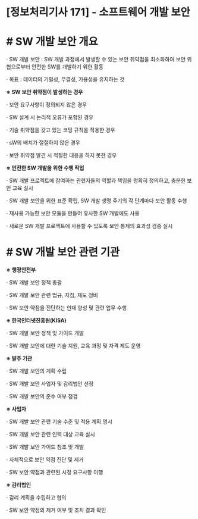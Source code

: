 

# [정보처리기사 171] - 소프트웨어 개발 보안



# **# SW 개발 보안 개요**

· SW 개발 보안 : SW 개발 과정에서 발생할 수 있는 보안 취약점을 최소화하여 보안 위협으로부터 안전한 SW를 개발하기 위한 활동

· 목표 : 데이터의 기밀성, 무결성, 가용성을 유지하는 것



**※ SW 보안 취약점이 발생하는 경우**

· 보안 요구사항이 정의되지 않은 경우

· SW 설계 시 논리적 오류가 포함된 경우

· 기술 취약점을 갖고 있는 코딩 규칙을 적용한 경우

· sW의 배치가 절절하지 않은 경우

· 보안 취약점 발견 시 적절한 대응을 하지 못한 경우



**※ 안전한 SW 개발을 위한 수행 작업**

· SW 개발 프로젝트에 잠여하는 관련자들의 역할과 책임을 명확히 정의하고, 충분한 보안 교육 실시

· SW 개발 보안을 위한 표준 확립, SW 개발 생명 주기의 각 단계마다 보안 활동 수행

· 재사용 가능한 보안 모듈을 만들어 유사한 SW 개발에도 사용

· 새로운 SW 개발 프로젝트에 사용할 수 있도록 보안 통제의 효과성 검증 실시



# **# SW 개발 보안 관련 기관**

**※ 행정안전부**

· SW 개발 보안 정책 총괄

· SW 개발 보안 관련 법규, 지침, 제도 정비

· SW 보안 약점을 진단하는 인재 양성 및 관련 업무 수행



**※ 한국인터넷진흥원(KISA)**

· SW 개발 보안 정책 및 가이드 개발

· SW 개발 보안에 대한 기술 지원, 교육 과정 및 자격 제도 운영



**※ 발주 기관**

· SW 개발 보안의 계획 수립

· SW 개발 보안 사업자 및 감리법인 선정

· SW 개발 보안의 준수 여부 점검



**※ 사업자**

· SW 개발 보안 관련 기술 수준 및 적용 계획 명시

· SW 개발 보안 관련 인력 대상 교육 실시

· SW 개발 보안 가이드 참조 및 개발

· 자체적으로 보안 약점 진단 및 제거

· SW 보안 약점과 관련된 시정 요구사항 이행



**※ 감리법인**

· 감리 계획을 수립하고 협의

· SW 보안 약점의 제거 여부 및 조치 결과 확인